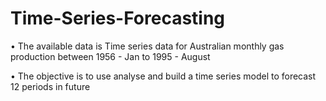 # Time-Series-Forecasting

•	The available data is Time series data for Australian monthly gas production between 1956 - Jan to 1995 - August 

•	The objective is to use analyse and build a time series model to forecast 12 periods in future
